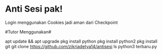 # Anti Sesi pak!

Login menggunakan Cookies jadi aman dari Checkpoint

#Tutor Menggunakan#

apt update && apt upgrade
pkg install python
pkg install python2
pkg install git
git clone https://github.com/zikriadetya14/antisesi
ls
python3 terbaru.py
